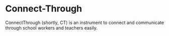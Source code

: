# Connect-Through
ConnectThrough (shortly, CT) is an instrument to connect and communicate through school workers and teachers easily.
